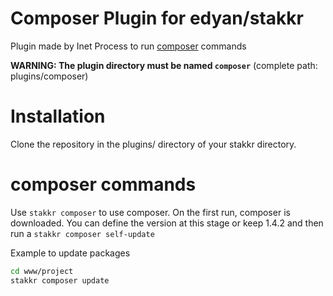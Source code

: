 # Composer Plugin for edyan/stakkr
Plugin made by Inet Process to run [composer](https://getcomposer.org) commands

__WARNING: The plugin directory must be named `composer`__ (complete path: plugins/composer)

# Installation
Clone the repository in the plugins/ directory of your stakkr directory.


# composer commands
Use `stakkr composer` to use composer. On the first run, composer is downloaded. You can define the version at this stage or keep 1.4.2 and then run a `stakkr composer self-update`

Example to update packages
```bash
cd www/project
stakkr composer update
```
